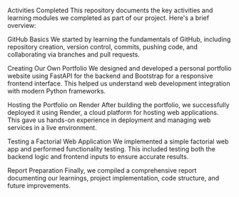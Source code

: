 Activities Completed
This repository documents the key activities and learning modules we completed as part of our project. Here's a brief overview:

GitHub Basics
We started by learning the fundamentals of GitHub, including repository creation, version control, commits, pushing code, and collaborating via branches and pull requests.

Creating Our Own Portfolio
We designed and developed a personal portfolio website using FastAPI for the backend and Bootstrap for a responsive frontend interface. This helped us understand web development integration with modern Python frameworks.

Hosting the Portfolio on Render
After building the portfolio, we successfully deployed it using Render, a cloud platform for hosting web applications. This gave us hands-on experience in deployment and managing web services in a live environment.

Testing a Factorial Web Application
We implemented a simple factorial web app and performed functionality testing. This included testing both the backend logic and frontend inputs to ensure accurate results.

Report Preparation
Finally, we compiled a comprehensive report documenting our learnings, project implementation, code structure, and future improvements.
